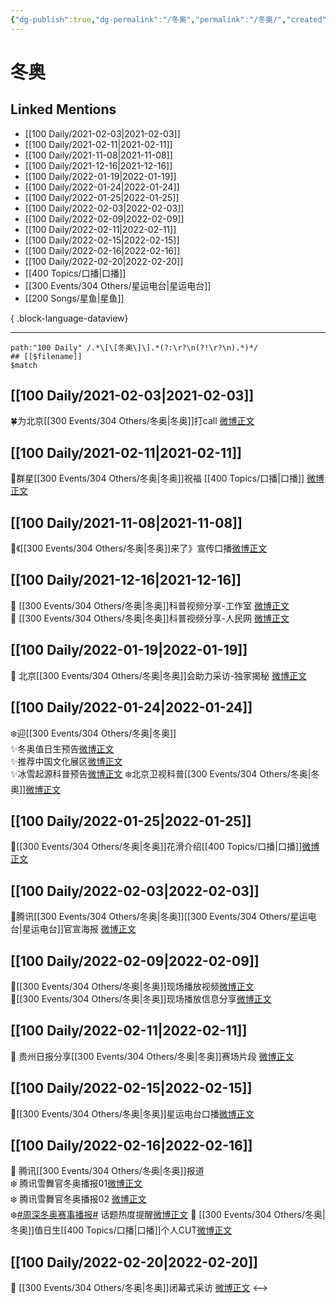 ```yaml
---
{"dg-publish":true,"dg-permalink":"/冬奥","permalink":"/冬奥/","created":"2022-12-22T15:42:35.000+08:00","updated":"2023-04-10T16:59:25.000+08:00"}
---
```


# 冬奥

## Linked Mentions
- [[100 Daily/2021-02-03\|2021-02-03]]
- [[100 Daily/2021-02-11\|2021-02-11]]
- [[100 Daily/2021-11-08\|2021-11-08]]
- [[100 Daily/2021-12-16\|2021-12-16]]
- [[100 Daily/2022-01-19\|2022-01-19]]
- [[100 Daily/2022-01-24\|2022-01-24]]
- [[100 Daily/2022-01-25\|2022-01-25]]
- [[100 Daily/2022-02-03\|2022-02-03]]
- [[100 Daily/2022-02-09\|2022-02-09]]
- [[100 Daily/2022-02-11\|2022-02-11]]
- [[100 Daily/2022-02-15\|2022-02-15]]
- [[100 Daily/2022-02-16\|2022-02-16]]
- [[100 Daily/2022-02-20\|2022-02-20]]
- [[400 Topics/口播\|口播]]
- [[300 Events/304 Others/星运电台\|星运电台]]
- [[200 Songs/星鱼\|星鱼]]

{ .block-language-dataview}

---

```expander
path:"100 Daily" /.*\[\[冬奥\]\].*(?:\r?\n(?!\r?\n).*)*/
## [[$filename]]
$match
```
## [[100 Daily/2021-02-03\|2021-02-03]]
🍀为北京[[300 Events/304 Others/冬奥\|冬奥]]打call [微博正文](https://weibo.com/6466290670/K0gF27wPP)
## [[100 Daily/2021-02-11\|2021-02-11]]
🌟群星[[300 Events/304 Others/冬奥\|冬奥]]祝福 [[400 Topics/口播\|口播]] [微博正文](https://m.weibo.cn/6466290670/4603413088447377)
## [[100 Daily/2021-11-08\|2021-11-08]]
🎵《[[300 Events/304 Others/冬奥\|冬奥]]来了》宣传口播[微博正文](https://m.weibo.cn/6466290670/4701292075680489)
## [[100 Daily/2021-12-16\|2021-12-16]]
💫 [[300 Events/304 Others/冬奥\|冬奥]]科普视频分享-工作室 [微博正文](https://m.weibo.cn/6466290670/4715139146187653)  
💫 [[300 Events/304 Others/冬奥\|冬奥]]科普视频分享-人民网 [微博正文](https://m.weibo.cn/6466290670/4715122394665880)
## [[100 Daily/2022-01-19\|2022-01-19]]
💫 北京[[300 Events/304 Others/冬奥\|冬奥]]会助力采访-独家揭秘 [微博正文](https://m.weibo.cn/6466290670/4727375735294664)
## [[100 Daily/2022-01-24\|2022-01-24]]
❄️迎[[300 Events/304 Others/冬奥\|冬奥]]  
✨冬奥值日生预告[微博正文](https://m.weibo.cn/6466290670/4729283161363523)  
✨推荐中国文化展区[微博正文](https://m.weibo.cn/6466290670/4729298440689867)  
✨冰雪起源科普预告[微博正文](https://m.weibo.cn/6466290670/4729266023173742)
❄️北京卫视科普[[300 Events/304 Others/冬奥\|冬奥]][微博正文](https://m.weibo.cn/6466290670/4729129599244052)
## [[100 Daily/2022-01-25\|2022-01-25]]
🌟[[300 Events/304 Others/冬奥\|冬奥]]花滑介绍[[400 Topics/口播\|口播]][微博正文](https://m.weibo.cn/6466290670/4729455089550346)
## [[100 Daily/2022-02-03\|2022-02-03]]
💫腾讯[[300 Events/304 Others/冬奥\|冬奥]][[300 Events/304 Others/星运电台\|星运电台]]官宣海报 [微博正文](https://m.weibo.cn/6466290670/4732742845862841)
## [[100 Daily/2022-02-09\|2022-02-09]]
🎵[[300 Events/304 Others/冬奥\|冬奥]]现场播放视频[微博正文](https://weibo.com/detail/4734936303010479)  
🎵[[300 Events/304 Others/冬奥\|冬奥]]现场播放信息分享[微博正文](https://weibo.com/detail/4734910478156336)

## [[100 Daily/2022-02-11\|2022-02-11]]
💫 贵州日报分享[[300 Events/304 Others/冬奥\|冬奥]]赛场片段 [微博正文](https://weibo.com/detail/4735699183735749)
## [[100 Daily/2022-02-15\|2022-02-15]]
🌟[[300 Events/304 Others/冬奥\|冬奥]]星运电台口播[微博正文](https://m.weibo.cn/6466290670/4737258819947070)
## [[100 Daily/2022-02-16\|2022-02-16]]
🌟 腾讯[[300 Events/304 Others/冬奥\|冬奥]]报道  
❄️ 腾讯雪舞官冬奥播报01[微博正文](https://m.weibo.cn/6466290670/4737408941949846)  
❄️ 腾讯雪舞官冬奥播报02 [微博正文](https://m.weibo.cn/6466290670/4737425077175567)  
❄️[#周深冬奥赛事播报#](https://s.weibo.com/weibo?q=%23%E5%91%A8%E6%B7%B1%E5%86%AC%E5%A5%A5%E8%B5%9B%E4%BA%8B%E6%92%AD%E6%8A%A5%23) 话题热度提醒[微博正文](https://m.weibo.cn/6466290670/4737451358421164)
🌟 [[300 Events/304 Others/冬奥\|冬奥]]值日生[[400 Topics/口播\|口播]]个人CUT[微博正文](https://m.weibo.cn/6466290670/4737440390841919)
## [[100 Daily/2022-02-20\|2022-02-20]]
💫 [[300 Events/304 Others/冬奥\|冬奥]]闭幕式采访 [微博正文](https://m.weibo.cn/6466290670/4739044980818479)
<-->